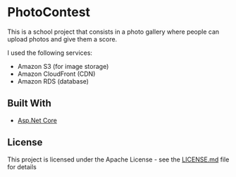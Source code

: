 # PhotoContest
This is a school project that consists in a photo gallery where people can upload photos and give them a score.

I used the following services:

* Amazon S3 (for image storage)
* Amazon CloudFront (CDN)
* Amazon RDS (database)

## Built With

* [Asp.Net Core](https://docs.microsoft.com/it-it/aspnet/core/?view=aspnetcore-2.2)

## License

This project is licensed under the Apache License - see the [LICENSE.md](LICENSE.md) file for details
